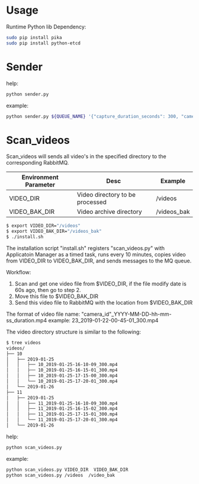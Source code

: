 # Usage

Runtime Python lib Dependency:
```sh
sudo pip install pika
sudo pip install python-etcd
```

# Sender
help:
```sh
python sender.py
```

example:
```sh
python sender.py ${QUEUE_NAME} '{"capture_duration_seconds": 300, "camera_id": 3, "capture_time": "2018-12-15 17:40:12", "file_path": "/mnt/xxx/3_2018-12-15-17-40-12_300.mp4"}'
```

# Scan_videos
Scan_videos will sends all video's in the specified directory to the corresponding RabbitMQ.

Environment Parameter | Desc | Example
---|---|---
VIDEO_DIR| Video directory to be processed |/videos
VIDEO_BAK_DIR | Video archive directory  |/videos_bak

```sh
$ export VIDEO_DIR="/videos"
$ export VIDEO_BAK_DIR="/videos_bak"
$ ./install.sh
```
The installation script "install.sh" registers "scan_videos.py" with Applicatoin Manager as a timed task, runs every 10 minutes, copies video from VIDEO_DIR to VIDEO_BAK_DIR, and sends messages to the MQ queue.

Workflow:
1. Scan and get one video file from $VIDEO_DIR, if the file modify date is 60s ago, then go to step 2.
2. Move this file to $VIDEO_BAK_DIR
3. Send this video file to RabbitMQ with the location from $VIDEO_BAK_DIR

The format of video file name: "camera_id"_YYYY-MM-DD-hh-mm-ss_duration.mp4
example: 23_2019-01-22-00-45-01_300.mp4

The video directory structure is similar to the following:
```sh
$ tree videos
videos/
├── 10
│   ├── 2019-01-25
│   │   ├── 10_2019-01-25-16-10-09_300.mp4
│   │   ├── 10_2019-01-25-16-15-01_300.mp4
│   │   ├── 10_2019-01-25-17-15-00_300.mp4
│   │   └── 10_2019-01-25-17-20-01_300.mp4
│   └── 2019-01-26
├── 11
│   ├── 2019-01-25
│   │   ├── 11_2019-01-25-16-10-09_300.mp4
│   │   ├── 11_2019-01-25-16-15-02_300.mp4
│   │   ├── 11_2019-01-25-17-15-01_300.mp4
│   │   └── 11_2019-01-25-17-20-01_300.mp4
│   └── 2019-01-26
```
help:
```sh
python scan_videos.py
```

example:
```sh
python scan_videos.py VIDEO_DIR  VIDEO_BAK_DIR
python scan_videos.py /videos  /video_bak
```
